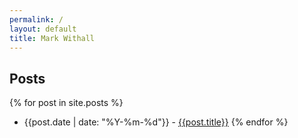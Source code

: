 ```yaml
---
permalink: /
layout: default
title: Mark Withall
---
```

Posts
--


{% for post in site.posts %}
* {{post.date | date: "%Y-%m-%d"}} - [{{post.title}}]({{post.url}})
{% endfor %}

